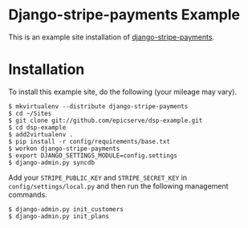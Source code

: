 Django-stripe-payments Example
==============================

This is an example site installation of [django-stripe-payments](https://github.com/eldarion/django-stripe-payments).

Installation
============

To install this example site, do the following (your mileage may vary).

	$ mkvirtualenv --distribute django-stripe-payments
	$ cd ~/Sites
	$ git clone git://github.com/epicserve/dsp-example.git
	$ cd dsp-example
    $ add2virtualenv .
	$ pip install -r config/requirements/base.txt
	$ workon django-stripe-payments
	$ export DJANGO_SETTINGS_MODULE=config.settings
	$ django-admin.py syncdb

Add your `STRIPE_PUBLIC_KEY` and `STRIPE_SECRET_KEY` in `config/settings/local.py` and then run the following management commands.

	$ django-admin.py init_customers
	$ django-admin.py init_plans
